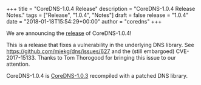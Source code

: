 +++
title = "CoreDNS-1.0.4 Release"
description = "CoreDNS-1.0.4 Release Notes."
tags = ["Release", "1.0.4", "Notes"]
draft = false
release = "1.0.4"
date = "2018-01-18T15:54:29+00:00"
author = "coredns"
+++

We are announcing the [release](https://github.com/inverse-inc/packetfence/go/coredns/releases/tag/v1.0.4) of CoreDNS-1.0.4!

This is a release that fixes a vulnerability in the underlying DNS library.
See <https://github.com/miekg/dns/issues/627> and the (still embargoed) CVE-2017-15133.
Thanks to Tom Thorogood for bringing this issue to our attention.

CoreDNS-1.0.4 is [CoreDNS-1.0.3](https://coredns.io/2018/01/10/coredns-1.0.3-release/) recompiled with a patched DNS library.
